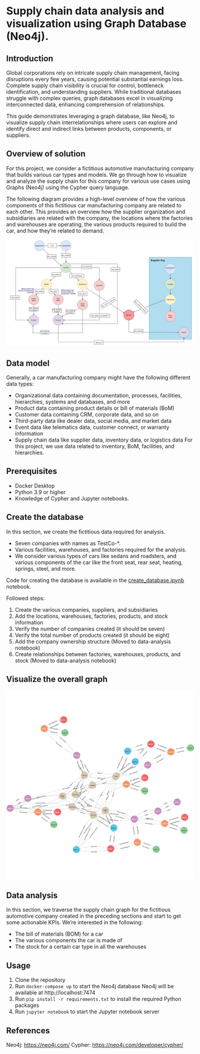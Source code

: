 # Supply chain data analysis and visualization using Graph Database (Neo4j).

## Introduction

Global corporations rely on intricate supply chain management, facing disruptions every few years, causing potential substantial earnings loss. Complete supply chain visibility is crucial for control, bottleneck identification, and understanding suppliers. While traditional databases struggle with complex queries, graph databases excel in visualizing interconnected data, enhancing comprehension of relationships.

This guide demonstrates leveraging a graph database, like Neo4j, to visualize supply chain interrelationships where users can explore and identify direct and indirect links between products, components, or suppliers.

## Overview of solution

For this project, we consider a fictitious automotive manufacturing company that builds various car types and models. We go through how to visualize and analyze the supply chain for this company for various use cases using Graphs (Neo4j) using the Cypher query language.

The following diagram provides a high-level overview of how the various components of this fictitious car manufacturing company are related to each other. This provides an overview how the supplier organization and subsidiaries are related with the company, the locations where the factories and warehouses are operating, the various products required to build the car, and how they’re related to demand.

![supply-chain-graph-model.jpg](supply-chain-graph-model.jpg)

## Data model

Generally, a car manufacturing company might have the following different data types:

- Organizational data containing documentation, processes, facilities, hierarchies, systems and databases, and more
- Product data containing product details or bill of materials (BoM)
- Customer data containing CRM, corporate data, and so on
- Third-party data like dealer data, social media, and market data
- Event data like telematics data, customer connect, or warranty information
- Supply chain data like supplier data, inventory data, or logistics data
For this project, we use data related to inventory, BoM, facilities, and hierarchies.

## Prerequisites

- Docker Desktop
- Python 3.9 or higher
- Knowledge of Cypher and Jupyter notebooks.

## Create the database

In this section, we create the fictitious data required for analysis.

- Seven companies with names as TestCo-*.
- Various facilities, warehouses, and factories required for the analysis.
- We consider various types of cars like sedans and roadsters, and various components of the car like the front seat, rear seat, heating, springs, steel, and more.

Code for creating the database is available in the [create_database.ipynb](create_database.ipynb) notebook.

Followed steps:
1. Create the various companies, suppliers, and subsidiaries
2. Add the locations, warehouses, factories, products, and stock information
3. Verify the number of companies created (it should be seven)
4. Verify the total number of products created (it should be eight)
5. Add the company ownership structure (Moved to data-analysis notebook)
6. Create relationships between factories, warehouses, products, and stock (Moved to data-analysis notebook)

## Visualize the overall graph

![Final-Graph.jpg](final-graph.png)

## Data analysis

In this section, we traverse the supply chain graph for the fictitious automotive company created in the preceding sections and start to get some actionable KPIs. We’re interested in the following:

- The bill of materials (BOM) for a car
- The various components the car is made of
- The stock for a certain car type in all the warehouses

## Usage

1. Clone the repository
2. Run `docker-compose up` to start the Neo4j database
Neo4j will be available at http://localhost:7474
3. Run `pip install -r requirements.txt` to install the required Python packages
4. Run `jupyter notebook` to start the Jupyter notebook server

## References
Neo4j: https://neo4j.com/
Cypher: https://neo4j.com/developer/cypher/